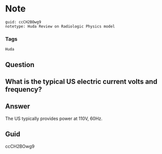 # Note
```
guid: ccCH2BOwg9
notetype: Huda Review on Radiologic Physics model
```

### Tags
```
Huda
```

## Question
<h2>What is the typical US electric current volts and frequency?</h2>

## Answer
<section>
<p>The US typically provides power at 110V, 60Hz.</p>

</section>

## Guid
ccCH2BOwg9
